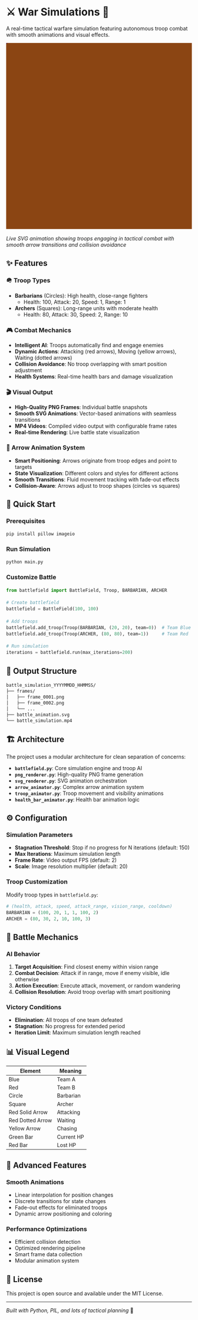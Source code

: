 # ⚔️ War Simulations 🏹

A real-time tactical warfare simulation featuring autonomous troop combat with smooth animations and visual effects.

![Battle Animation](assets/battle_animation.svg)

*Live SVG animation showing troops engaging in tactical combat with smooth arrow transitions and collision avoidance*

## ✨ Features

### 🪖 Troop Types
- **Barbarians** (Circles): High health, close-range fighters
  - Health: 100, Attack: 20, Speed: 1, Range: 1
- **Archers** (Squares): Long-range units with moderate health
  - Health: 80, Attack: 30, Speed: 2, Range: 10

### 🎮 Combat Mechanics
- **Intelligent AI**: Troops automatically find and engage enemies
- **Dynamic Actions**: Attacking (red arrows), Moving (yellow arrows), Waiting (dotted arrows)
- **Collision Avoidance**: No troop overlapping with smart position adjustment
- **Health Systems**: Real-time health bars and damage visualization

### 🎬 Visual Output
- **High-Quality PNG Frames**: Individual battle snapshots
- **Smooth SVG Animations**: Vector-based animations with seamless transitions
- **MP4 Videos**: Compiled video output with configurable frame rates
- **Real-time Rendering**: Live battle state visualization

### 🏹 Arrow Animation System
- **Smart Positioning**: Arrows originate from troop edges and point to targets
- **State Visualization**: Different colors and styles for different actions
- **Smooth Transitions**: Fluid movement tracking with fade-out effects
- **Collision-Aware**: Arrows adjust to troop shapes (circles vs squares)

## 🚀 Quick Start

### Prerequisites
```bash
pip install pillow imageio
```

### Run Simulation
```python
python main.py
```

### Customize Battle
```python
from battlefield import BattleField, Troop, BARBARIAN, ARCHER

# Create battlefield
battlefield = BattleField(100, 100)

# Add troops
battlefield.add_troop(Troop(BARBARIAN, (20, 20), team=0))  # Team Blue
battlefield.add_troop(Troop(ARCHER, (80, 80), team=1))     # Team Red

# Run simulation
iterations = battlefield.run(max_iterations=200)
```

## 📁 Output Structure
```
battle_simulation_YYYYMMDD_HHMMSS/
├── frames/
│   ├── frame_0001.png
│   ├── frame_0002.png
│   └── ...
├── battle_animation.svg
└── battle_simulation.mp4
```

## 🏗️ Architecture

The project uses a modular architecture for clean separation of concerns:

- **`battlefield.py`**: Core simulation engine and troop AI
- **`png_renderer.py`**: High-quality PNG frame generation
- **`svg_renderer.py`**: SVG animation orchestration
- **`arrow_animator.py`**: Complex arrow animation system
- **`troop_animator.py`**: Troop movement and visibility animations
- **`health_bar_animator.py`**: Health bar animation logic

## ⚙️ Configuration

### Simulation Parameters
- **Stagnation Threshold**: Stop if no progress for N iterations (default: 150)
- **Max Iterations**: Maximum simulation length
- **Frame Rate**: Video output FPS (default: 2)
- **Scale**: Image resolution multiplier (default: 20)

### Troop Customization
Modify troop types in `battlefield.py`:
```python
# (health, attack, speed, attack_range, vision_range, cooldown)
BARBARIAN = (100, 20, 1, 1, 100, 2)
ARCHER = (80, 30, 2, 10, 100, 3)
```

## 🎯 Battle Mechanics

### AI Behavior
1. **Target Acquisition**: Find closest enemy within vision range
2. **Combat Decision**: Attack if in range, move if enemy visible, idle otherwise
3. **Action Execution**: Execute attack, movement, or random wandering
4. **Collision Resolution**: Avoid troop overlap with smart positioning

### Victory Conditions
- **Elimination**: All troops of one team defeated
- **Stagnation**: No progress for extended period
- **Iteration Limit**: Maximum simulation length reached

## 📊 Visual Legend

|      Element     |   Meaning  |
|------------------|------------|
| Blue             | Team A     |
| Red              | Team B     |
| Circle           | Barbarian  |
| Square           | Archer     |
| Red Solid Arrow  | Attacking  |
| Red Dotted Arrow | Waiting    |
| Yellow Arrow     | Chasing    |
| Green Bar        | Current HP |
| Red Bar          | Lost HP    |

## 🚀 Advanced Features

### Smooth Animations
- Linear interpolation for position changes
- Discrete transitions for state changes
- Fade-out effects for eliminated troops
- Dynamic arrow positioning and coloring

### Performance Optimizations
- Efficient collision detection
- Optimized rendering pipeline
- Smart frame data collection
- Modular animation system

## 📜 License

This project is open source and available under the MIT License.

---

*Built with Python, PIL, and lots of tactical planning* 🎯